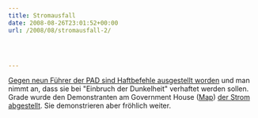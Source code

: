 ```yaml
---
title: Stromausfall
date: 2008-08-26T23:01:52+00:00
url: /2008/08/stromausfall-2/




---
```

[Gegen neun Führer der <span class="caps">PAD</span> sind Haftbefehle ausgestellt worden][1] und man nimmt an, dass sie bei "Einbruch der Dunkelheit" verhaftet werden sollen. Grade wurde den Demonstranten am Government House ([Map][2]) [der Strom abgestellt][3]. Sie demonstrieren aber fröhlich weiter.

 [1]: http://www.nationmultimedia.com/breakingnews/read.php?newsid=30081674
 [2]: http://maps.google.com/maps?f=q&hl=de&geocode=&q=bangkok&ie=UTF8&ll=13.763646,100.511749&spn=0.006419,0.008658&t=h&z=17
 [3]: http://www.nationmultimedia.com/breakingnews/read.php?newsid=30081701
